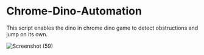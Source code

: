 # Chrome-Dino-Automation
This script enables the dino in chrome dino game to detect obstructions and jump on its own.


![Screenshot (59)](https://user-images.githubusercontent.com/38250609/104435899-f0f41600-55b2-11eb-9672-75af131b3b63.png)
